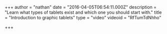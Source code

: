 +++
author = "nathan"
date = "2016-04-05T06:54:11.000Z"
description = "Learn what types of tablets exist and which one you should start with."
title = "Introduction to graphic tablets"
type = "video"
videoid = "RfTumTdNhho"

+++

